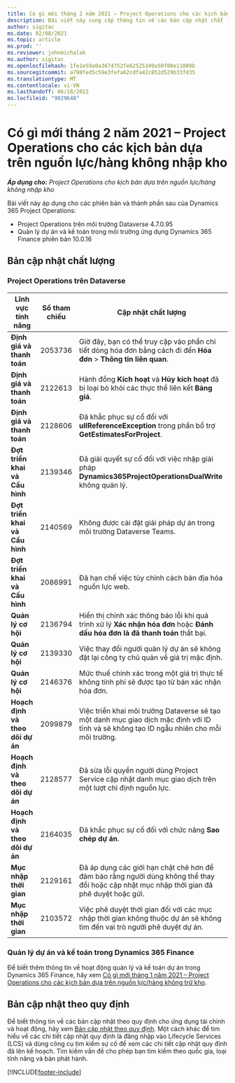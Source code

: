 ```yaml
---
title: Có gì mới tháng 2 năm 2021 – Project Operations cho các kịch bản dựa trên nguồn lực/hàng không nhập kho
description: Bài viết này cung cấp thông tin về các bản cập nhật chất lượng được cung cấp trong lần triển khai bản phát hành Project Operations tháng 2 năm 2021 cho tình huống dựa trên nguồn lực/hàng không trữ kho.
author: sigitac
ms.date: 02/08/2021
ms.topic: article
ms.prod: ''
ms.reviewer: johnmichalak
ms.author: sigitac
ms.openlocfilehash: 1fe1e59a0a3674752fe62525349a50f00e11089b
ms.sourcegitcommit: a798fed5c59e3fefa62cdfa42c852d529b33fd35
ms.translationtype: MT
ms.contentlocale: vi-VN
ms.lasthandoff: 06/18/2022
ms.locfileid: "9029648"
---
```

# <a name="whats-new-february-2021---project-operations-for-resourcenon-stocked-based-scenarios"></a>Có gì mới tháng 2 năm 2021 – Project Operations cho các kịch bản dựa trên nguồn lực/hàng không nhập kho

_**Áp dụng cho:** Project Operations cho kịch bản dựa trên nguồn lực/hàng không nhập kho_

Bài viết này áp dụng cho các phiên bản và thành phần sau của Dynamics 365 Project Operations:

- Project Operations trên môi trường Dataverse 4.7.0.95
- Quản lý dự án và kế toán trong môi trường ứng dụng Dynamics 365 Finance phiên bản 10.0.16 

## <a name="quality-updates"></a>Bản cập nhật chất lượng

### <a name="project-operations-on-dataverse"></a>Project Operations trên Dataverse

| **Lĩnh vực tính năng** | **Số tham chiếu** | **Cập nhật chất lượng** |
| --- | --- | --- |
| **Định giá và thanh toán** | 2053736 | Giờ đây, bạn có thể truy cập vào phần chi tiết dòng hóa đơn bằng cách đi đến **Hóa đơn** > **Thông tin liên quan**. |
| **Định giá và thanh toán** | 2122613 | Hành đồng **Kích hoạt** và **Hủy kích hoạt** đã bị loại bỏ khỏi các thực thể liên kết **Bảng giá**. |
| **Định giá và thanh toán** | 2128606 | Đã khắc phục sự cố đối với **ullReferenceException** trong phần bổ trợ **GetEstimatesForProject**. |
| **Đợt triển khai và Cấu hình** | 2139346 | Đã giải quyết sự cố đối với việc nhập giải pháp **Dynamics365ProjectOperationsDualWrite** không quản lý. |
| **Đợt triển khai và Cấu hình** | 2140569 | Không được cài đặt giải pháp dự án trong môi trường Dataverse Teams. |
| **Đợt triển khai và Cấu hình** | 2086991 | Đã hạn chế việc tùy chỉnh cách bản địa hóa nguồn lực web. |
| **Quản lý cơ hội** | 2136794 | Hiển thị chính xác thông báo lỗi khi quá trình xử lý **Xác nhận hóa đơn** hoặc **Đánh dấu hóa đơn là đã thanh toán** thất bại. |
| **Quản lý cơ hội** | 2139330 | Việc thay đổi người quản lý dự án sẽ không đặt lại công ty chủ quản về giá trị mặc định. |
| **Quản lý cơ hội** | 2146376 | Mức thuế chính xác trong một giá trị thực tế không tính phí sẽ được tạo từ bản xác nhận hóa đơn. |
| **Hoạch định và theo dõi dự án** | 2099879 | Việc triển khai môi trường Dataverse sẽ tạo một danh mục giao dịch mặc định với ID tĩnh và sẽ không tạo ID ngẫu nhiên cho mỗi môi trường. |
| **Hoạch định và theo dõi dự án** | 2128577 | Đã sửa lỗi quyền người dùng Project Service cập nhật danh mục giao dịch trên một lượt chỉ định nguồn lực. |
| **Hoạch định và theo dõi dự án** | 2164035 | Đã khắc phục sự cố đối với chức năng **Sao chép dự án**. |
| **Mục nhập thời gian** | 2129161 | Đã áp dụng các giới hạn chặt chẽ hơn để đảm bảo rằng người dùng không thể thay đổi hoặc cập nhật mục nhập thời gian đã phê duyệt hoặc gửi. |
| **Mục nhập thời gian** | 2103572 | Việc phê duyệt thời gian đối với các mục nhập thời gian không thuộc dự án sẽ không tìm đến vai trò người phê duyệt dự án. |

### <a name="project-management-and-accounting-in-dynamics-365-finance"></a>Quản lý dự án và kế toán trong Dynamics 365 Finance 

Để biết thêm thông tin về hoạt động quản lý và kế toán dự án trong Dynamics 365 Finance, hãy xem [Có gì mới tháng 1 năm 2021 – Project Operations cho các kịch bản dựa trên nguồn lực/hàng không trữ kho](whats-new-jan-2021-resource-based.md).


## <a name="regulatory-updates"></a>Bản cập nhật theo quy định

Để biết thông tin về các bản cập nhật theo quy định cho ứng dụng tài chính và hoạt động, hãy xem [Bản cập nhật theo quy định](/dynamics365/finance/localizations/regulatory-updates). Một cách khác để tìm hiểu về các chi tiết cập nhật quy định là đăng nhập vào Lifecycle Services (LCS) và dùng công cụ tìm kiếm sự cố để xem các chi tiết cập nhật quy định đã lên kế hoạch. Tìm kiếm vấn đề cho phép bạn tìm kiếm theo quốc gia, loại tính năng và bản phát hành.


[!INCLUDE[footer-include](../includes/footer-banner.md)]